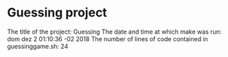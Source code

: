 # Guessing project

The title of the project: Guessing
The date and time at which make was run: dom dez  2 01:10:36 -02 2018
The number of lines of code contained in guessinggame.sh: 24
